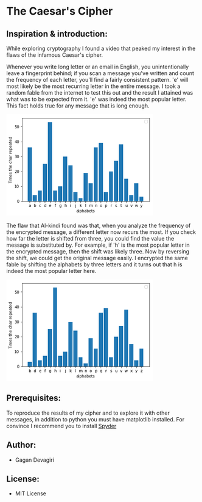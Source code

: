 ﻿

# The Caesar's Cipher

## Inspiration & introduction:
While exploring cryptography I found a video that peaked my interest in the flaws of the infamous Caesar's cipher. 

Whenever you write long letter or an email in English, you unintentionally leave a fingerprint behind; if you scan a message you've written and count the frequency of each letter, you'll find a fairly consistent pattern. 'e' will most likely be the most recurring letter in the entire message. I took a random fable from the internet to test this out and the result I attained was what was to be expected from it. 'e' was indeed the most popular letter. This fact holds true for any message that is long enough.

![E](https://github.com/Gagan-Devagiri/caesar-cipher/blob/master/result-analysis/english-alphabet-fingerprint.png)

The flaw that Al-kindi found was that, when you analyze the frequency of the encrypted message, a different letter now recurs the most. If you check how far the letter is shifted from three, you could find the value the message is substituted by. For example, if 'h' is the most popular letter in the encrypted message, then the shift was likely three. Now by reversing the shift, we could get the original message easily. I encrypted the same fable by shifting the alphabets by three letters and it turns out that h is indeed the most popular letter here.

![h](https://github.com/Gagan-Devagiri/caesar-cipher/blob/master/result-analysis/substituted%20by%20two.png)


## Prerequisites:

To reproduce the results of my cipher and to explore it with other messages, in addition to python you must have matplotlib installed. For convince I recommend you to install [Spyder](https://www.spyder-ide.org/)

## Author:
 - Gagan Devagiri

## License:
- MIT License
